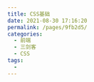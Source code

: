 ```yaml
---
title: CSS基础
date: 2021-08-30 17:16:20
permalink: /pages/9fb2d5/
categories:
  - 前端
  - 三剑客
  - CSS
tags:
  - 
---
```


